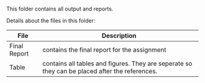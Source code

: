 This folder contains all output and reports.  

Details about the files in this folder:

File | Description
---|---------------------------------------------------------------------
Final Report | contains the final report for the assignment
Table | contains all tables and figures. They are seperate so they can be placed after the references.


